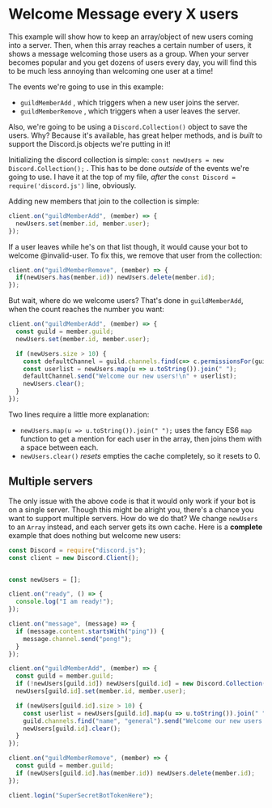 # Welcome Message every X users

This example will show how to keep an array/object of new users coming into a server. Then, when this array reaches a certain number of users, it shows a message welcoming those users as a group. When your server becomes popular and you get dozens of users every day, you will find this to be much less annoying than welcoming one user at a time!

The events we're going to use in this example:

* `guildMemberAdd` , which triggers when a new user joins the server.
* `guildMemberRemove` , which triggers when a user leaves the server.

Also, we're going to be using a `Discord.Collection()` object to save the users. Why? Because it's available, has great helper methods, and is _built_ to support the Discord.js objects we're putting in it!

Initializing the discord collection is simple: `const newUsers = new Discord.Collection();` . This has to be done _outside_ of the events we're going to use. I have it at the top of my file, _after_ the `const Discord = require('discord.js')` line, obviously.

Adding new members that join to the collection is simple:

```js
client.on("guildMemberAdd", (member) => {
  newUsers.set(member.id, member.user);
});
```

If a user leaves while he's on that list though, it would cause your bot to welcome @invalid-user. To fix this, we remove that user from the collection:

```js
client.on("guildMemberRemove", (member) => {
  if(newUsers.has(member.id)) newUsers.delete(member.id);
});
```

But wait, where do we welcome users? That's done in `guildMemberAdd`, when the count reaches the number you want:

```js
client.on("guildMemberAdd", (member) => {
  const guild = member.guild;
  newUsers.set(member.id, member.user);

  if (newUsers.size > 10) {
    const defaultChannel = guild.channels.find(c=> c.permissionsFor(guild.me).has("SEND_MESSAGES"));
    const userlist = newUsers.map(u => u.toString()).join(" ");
    defaultChannel.send("Welcome our new users!\n" + userlist);
    newUsers.clear();
  }
});
```

Two lines require a little more explanation:

* `newUsers.map(u => u.toString()).join(" ");` uses the fancy ES6 `map` function to get a mention for each user in the array, then joins them with a space between each.
* `newUsers.clear()` _resets_ empties the cache completely, so it resets to 0.

## Multiple servers

The only issue with the above code is that it would only work if your bot is on a single server. Though this might be alright you, there's a chance you want to support multiple servers. How do we do that? We change `newUsers` to an `Array` instead, and each server gets its own cache. Here is a **complete** example that does nothing but welcome new users:

```js
const Discord = require("discord.js");
const client = new Discord.Client();


const newUsers = [];

client.on("ready", () => {
  console.log("I am ready!");
});

client.on("message", (message) => {
  if (message.content.startsWith("ping")) {
    message.channel.send("pong!");
  }
});

client.on("guildMemberAdd", (member) => {
  const guild = member.guild;
  if (!newUsers[guild.id]) newUsers[guild.id] = new Discord.Collection();
  newUsers[guild.id].set(member.id, member.user);

  if (newUsers[guild.id].size > 10) {
    const userlist = newUsers[guild.id].map(u => u.toString()).join(" ");
    guild.channels.find("name", "general").send("Welcome our new users!\n" + userlist);
    newUsers[guild.id].clear();
  }
});

client.on("guildMemberRemove", (member) => {
  const guild = member.guild;
  if (newUsers[guild.id].has(member.id)) newUsers.delete(member.id);
});

client.login("SuperSecretBotTokenHere");
```
